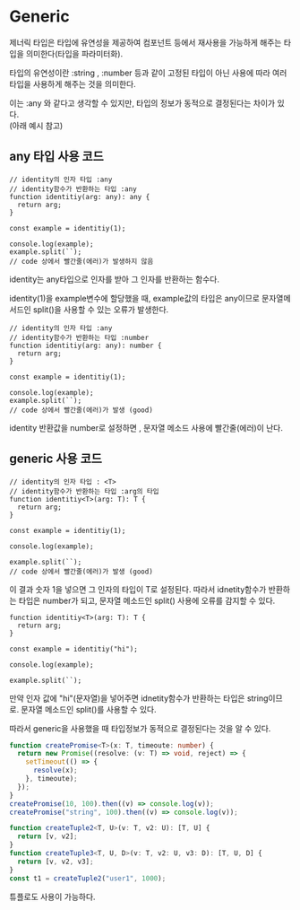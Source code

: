 # Generic

제너릭 타입은 타입에 유연성을 제공하여 컴포넌트 등에서 재사용을 가능하게 해주는 타입을 의미한다(타입을 파라미터화).

타입의 유연성이란 :string , :number 등과 같이 고정된 타입이 아닌 사용에 따라 여러 타입을 사용하게 해주는 것을 의미한다.

이는 :any 와 같다고 생각할 수 있지만, 타입의 정보가 동적으로 결정된다는 차이가 있다.  
(아래 예시 참고)

## any 타입 사용 코드

```tsx
// identity의 인자 타입 :any
// identity함수가 반환하는 타입 :any
function identitiy(arg: any): any {
  return arg;
}

const example = identitiy(1);

console.log(example);
example.split(``);
// code 상에서 빨간줄(에러)가 발생하지 않음
```

identity는 any타입으로 인자를 받아 그 인자를 반환하는 함수다.

identity(1)을 example변수에 할당했을 때, example값의 타입은 any이므로 문자열메서드인 split()을 사용할 수 있는 오류가 발생한다.

```tsx
// identity의 인자 타입 :any
// identity함수가 반환하는 타입 :number
function identitiy(arg: any): number {
  return arg;
}

const example = identitiy(1);

console.log(example);
example.split(``);
// code 상에서 빨간줄(에러)가 발생 (good)
```

identity 반환값을 number로 설정하면 , 문자열 메소드 사용에 빨간줄(에러)이 난다.

## generic 사용 코드

```tsx
// identity의 인자 타입 : <T>
// identity함수가 반환하는 타입 :arg의 타입
function identitiy<T>(arg: T): T {
  return arg;
}

const example = identitiy(1);

console.log(example);

example.split(``);
// code 상에서 빨간줄(에러)가 발생 (good)
```

이 결과 숫자 1을 넣으면 그 인자의 타입이 T로 설정된다.
따라서 idnetity함수가 반환하는 타입은 number가 되고, 문자열 메소드인 split() 사용에 오류를 감지할 수 있다.

```tsx
function identitiy<T>(arg: T): T {
  return arg;
}

const example = identitiy("hi");

console.log(example);

example.split(``);
```

만약 인자 값에 "hi"(문자열)을 넣어주면
idnetity함수가 반환하는 타입은 string이므로.
문자열 메소드인 split()를 사용할 수 있다.

따라서 generic을 사용했을 때 타입정보가 동적으로 결정된다는 것을 알 수 있다.

```ts
function createPromise<T>(x: T, timeoute: number) {
  return new Promise((resolve: (v: T) => void, reject) => {
    setTimeout(() => {
      resolve(x);
    }, timeoute);
  });
}
createPromise(10, 100).then((v) => console.log(v));
createPromise("string", 100).then((v) => console.log(v));
```

```ts
function createTuple2<T, U>(v: T, v2: U): [T, U] {
  return [v, v2];
}
function createTuple3<T, U, D>(v: T, v2: U, v3: D): [T, U, D] {
  return [v, v2, v3];
}
const t1 = createTuple2("user1", 1000);
```

튜플로도 사용이 가능하다.
